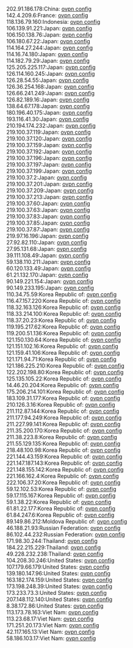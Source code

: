 202.91.186.178:China: [ovpn config](vpn/202_91_186_178.ovpn)  
142.4.209.6:France: [ovpn config](vpn/142_4_209_6.ovpn)  
118.136.79.160:Indonesia: [ovpn config](vpn/118_136_79_160.ovpn)  
106.139.91.221:Japan: [ovpn config](vpn/106_139_91_221.ovpn)  
106.150.138.76:Japan: [ovpn config](vpn/106_150_138_76.ovpn)  
106.180.67.22:Japan: [ovpn config](vpn/106_180_67_22.ovpn)  
114.164.27.244:Japan: [ovpn config](vpn/114_164_27_244.ovpn)  
114.16.74.180:Japan: [ovpn config](vpn/114_16_74_180.ovpn)  
114.182.79.29:Japan: [ovpn config](vpn/114_182_79_29.ovpn)  
125.205.225.117:Japan: [ovpn config](vpn/125_205_225_117.ovpn)  
126.114.160.245:Japan: [ovpn config](vpn/126_114_160_245.ovpn)  
126.28.54.55:Japan: [ovpn config](vpn/126_28_54_55.ovpn)  
126.36.254.168:Japan: [ovpn config](vpn/126_36_254_168.ovpn)  
126.66.241.249:Japan: [ovpn config](vpn/126_66_241_249.ovpn)  
126.82.189.16:Japan: [ovpn config](vpn/126_82_189_16.ovpn)  
138.64.67.178:Japan: [ovpn config](vpn/138_64_67_178.ovpn)  
180.196.40.175:Japan: [ovpn config](vpn/180_196_40_175.ovpn)  
193.116.41.30:Japan: [ovpn config](vpn/193_116_41_30.ovpn)  
210.194.174.232:Japan: [ovpn config](vpn/210_194_174_232.ovpn)  
219.100.37.119:Japan: [ovpn config](vpn/219_100_37_119.ovpn)  
219.100.37.120:Japan: [ovpn config](vpn/219_100_37_120.ovpn)  
219.100.37.159:Japan: [ovpn config](vpn/219_100_37_159.ovpn)  
219.100.37.192:Japan: [ovpn config](vpn/219_100_37_192.ovpn)  
219.100.37.196:Japan: [ovpn config](vpn/219_100_37_196.ovpn)  
219.100.37.197:Japan: [ovpn config](vpn/219_100_37_197.ovpn)  
219.100.37.199:Japan: [ovpn config](vpn/219_100_37_199.ovpn)  
219.100.37.2:Japan: [ovpn config](vpn/219_100_37_2.ovpn)  
219.100.37.201:Japan: [ovpn config](vpn/219_100_37_201.ovpn)  
219.100.37.209:Japan: [ovpn config](vpn/219_100_37_209.ovpn)  
219.100.37.213:Japan: [ovpn config](vpn/219_100_37_213.ovpn)  
219.100.37.60:Japan: [ovpn config](vpn/219_100_37_60.ovpn)  
219.100.37.63:Japan: [ovpn config](vpn/219_100_37_63.ovpn)  
219.100.37.83:Japan: [ovpn config](vpn/219_100_37_83.ovpn)  
219.100.37.85:Japan: [ovpn config](vpn/219_100_37_85.ovpn)  
219.100.37.87:Japan: [ovpn config](vpn/219_100_37_87.ovpn)  
219.97.16.196:Japan: [ovpn config](vpn/219_97_16_196.ovpn)  
27.92.82.110:Japan: [ovpn config](vpn/27_92_82_110.ovpn)  
27.95.131.68:Japan: [ovpn config](vpn/27_95_131_68.ovpn)  
39.111.108.49:Japan: [ovpn config](vpn/39_111_108_49.ovpn)  
59.138.110.211:Japan: [ovpn config](vpn/59_138_110_211.ovpn)  
60.120.133.49:Japan: [ovpn config](vpn/60_120_133_49.ovpn)  
61.21.132.170:Japan: [ovpn config](vpn/61_21_132_170.ovpn)  
90.149.221.154:Japan: [ovpn config](vpn/90_149_221_154.ovpn)  
90.149.233.195:Japan: [ovpn config](vpn/90_149_233_195.ovpn)  
110.34.75.59:Korea Republic of: [ovpn config](vpn/110_34_75_59.ovpn)  
116.47.157.220:Korea Republic of: [ovpn config](vpn/116_47_157_220.ovpn)  
118.32.163.126:Korea Republic of: [ovpn config](vpn/118_32_163_126.ovpn)  
118.33.214.100:Korea Republic of: [ovpn config](vpn/118_33_214_100.ovpn)  
118.37.20.23:Korea Republic of: [ovpn config](vpn/118_37_20_23.ovpn)  
119.195.217.62:Korea Republic of: [ovpn config](vpn/119_195_217_62.ovpn)  
119.200.51.136:Korea Republic of: [ovpn config](vpn/119_200_51_136.ovpn)  
121.150.130.64:Korea Republic of: [ovpn config](vpn/121_150_130_64.ovpn)  
121.151.102.16:Korea Republic of: [ovpn config](vpn/121_151_102_16.ovpn)  
121.159.41.106:Korea Republic of: [ovpn config](vpn/121_159_41_106.ovpn)  
121.171.94.71:Korea Republic of: [ovpn config](vpn/121_171_94_71.ovpn)  
121.186.225.210:Korea Republic of: [ovpn config](vpn/121_186_225_210.ovpn)  
122.202.198.80:Korea Republic of: [ovpn config](vpn/122_202_198_80.ovpn)  
125.135.105.22:Korea Republic of: [ovpn config](vpn/125_135_105_22.ovpn)  
14.46.20.204:Korea Republic of: [ovpn config](vpn/14_46_20_204.ovpn)  
175.206.214.101:Korea Republic of: [ovpn config](vpn/175_206_214_101.ovpn)  
183.109.31.177:Korea Republic of: [ovpn config](vpn/183_109_31_177.ovpn)  
210.126.3.16:Korea Republic of: [ovpn config](vpn/210_126_3_16.ovpn)  
211.112.87.144:Korea Republic of: [ovpn config](vpn/211_112_87_144.ovpn)  
211.177.94.249:Korea Republic of: [ovpn config](vpn/211_177_94_249.ovpn)  
211.227.99.141:Korea Republic of: [ovpn config](vpn/211_227_99_141.ovpn)  
211.35.200.170:Korea Republic of: [ovpn config](vpn/211_35_200_170.ovpn)  
211.38.223.8:Korea Republic of: [ovpn config](vpn/211_38_223_8.ovpn)  
211.55.129.135:Korea Republic of: [ovpn config](vpn/211_55_129_135.ovpn)  
218.48.100.98:Korea Republic of: [ovpn config](vpn/218_48_100_98.ovpn)  
221.144.43.159:Korea Republic of: [ovpn config](vpn/221_144_43_159.ovpn)  
221.147.187.143:Korea Republic of: [ovpn config](vpn/221_147_187_143.ovpn)  
221.148.155.142:Korea Republic of: [ovpn config](vpn/221_148_155_142.ovpn)  
221.166.162.4:Korea Republic of: [ovpn config](vpn/221_166_162_4.ovpn)  
222.106.37.20:Korea Republic of: [ovpn config](vpn/222_106_37_20.ovpn)  
59.12.102.53:Korea Republic of: [ovpn config](vpn/59_12_102_53.ovpn)  
59.17.115.167:Korea Republic of: [ovpn config](vpn/59_17_115_167.ovpn)  
59.1.38.22:Korea Republic of: [ovpn config](vpn/59_1_38_22.ovpn)  
61.81.22.177:Korea Republic of: [ovpn config](vpn/61_81_22_177.ovpn)  
61.84.247.6:Korea Republic of: [ovpn config](vpn/61_84_247_6.ovpn)  
89.149.86.212:Moldova Republic of: [ovpn config](vpn/89_149_86_212.ovpn)  
46.188.21.93:Russian Federation: [ovpn config](vpn/46_188_21_93.ovpn)  
86.102.44.232:Russian Federation: [ovpn config](vpn/86_102_44_232.ovpn)  
171.98.30.244:Thailand: [ovpn config](vpn/171_98_30_244.ovpn)  
184.22.215.229:Thailand: [ovpn config](vpn/184_22_215_229.ovpn)  
49.228.232.238:Thailand: [ovpn config](vpn/49_228_232_238.ovpn)  
104.208.30.246:United States: [ovpn config](vpn/104_208_30_246.ovpn)  
107.179.66.179:United States: [ovpn config](vpn/107_179_66_179.ovpn)  
139.180.147.96:United States: [ovpn config](vpn/139_180_147_96.ovpn)  
163.182.174.159:United States: [ovpn config](vpn/163_182_174_159.ovpn)  
173.198.248.39:United States: [ovpn config](vpn/173_198_248_39.ovpn)  
173.233.73.3:United States: [ovpn config](vpn/173_233_73_3.ovpn)  
207.148.112.140:United States: [ovpn config](vpn/207_148_112_140.ovpn)  
8.38.172.86:United States: [ovpn config](vpn/8_38_172_86.ovpn)  
113.173.78.163:Viet Nam: [ovpn config](vpn/113_173_78_163.ovpn)  
113.23.68.17:Viet Nam: [ovpn config](vpn/113_23_68_17.ovpn)  
171.251.20.173:Viet Nam: [ovpn config](vpn/171_251_20_173.ovpn)  
42.117.165.13:Viet Nam: [ovpn config](vpn/42_117_165_13.ovpn)  
58.186.103.17:Viet Nam: [ovpn config](vpn/58_186_103_17.ovpn)  
